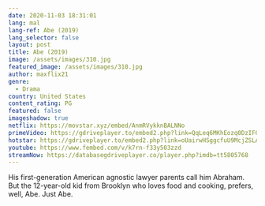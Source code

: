 ```yaml
---
date: 2020-11-03 18:31:01
lang: mal
lang-ref: Abe (2019)
lang_selector: false
layout: post
title: Abe (2019)
image: /assets/images/310.jpg
featured_image: /assets/images/310.jpg
author: maxflix21
genre:
  - Drama
country: United States
content_rating: PG
featured: false
imageshadow: true
netflix: https://movstar.xyz/embed/AnmRVykknBALNNo
primeVideo: https://gdriveplayer.to/embed2.php?link=QqLeq6MKhEozq0DzIF08WQuVBSTExNdO1Nhj078KPPihNlI71QOvGp6H6WeG3RtLl6%252F2USk6oTCQEBjYm%252BV50%252FhF14ndlX4Vwt2AVUs89dCdU7G7TGl1dwmKUckGhwilHggBUPjPXBtNvKzouMw0xxo6YdKS6bt5AJ7ZyaEiHPa2auj8kL%252Ba5IgUx7OVdyrW4%253D
hotstar: https://gdriveplayer.to/embed2.php?link=oUairwHSggcfuU9McjZSLAOGSeF4b0D1L%252Bx7nHn2kq%252BlntNqHvX%252F7jZUiyTnRPPuFZy7pRKKINxcXpUSbKoyYO8aXbgXXCl3S9EvO635GyXhSsLuSJ1AWbuSZP%252BxlcOEhaTpRcWHT7%252Fof6omNPMeF77C53mtUrAxbPJImxa8lZkJJE4FbG7HW1GxNLYHG0OCY%253D
youtube: https://www.fembed.com/v/k7rn-f33y503zzd
streamNow: https://databasegdriveplayer.co/player.php?imdb=tt5805768
---
```

His first-generation American agnostic lawyer parents call him Abraham. But the 12-year-old kid from Brooklyn who loves food and cooking, prefers, well, Abe. Just Abe.